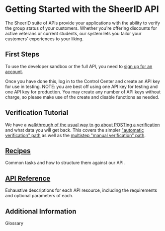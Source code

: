 Getting Started with the SheerID API
====================================

The SheerID suite of APIs provide your applications with the ability to verify the group status of your customers. Whether you're offering discounts for active veterans or current students, our system lets you tailor your customers' experiences to your liking.

First Steps
-----------

To use the developer sandbox or the full API, you need to [sign up for an account](https://services-sandbox.sheerid.com/home/signup.html).

Once you have done this, log in to the Control Center and create an API key for use in testing. NOTE: you are best off using one API key for testing and one API key for production. You may create any number of API keys without charge, so please make use of the create and disable functions as needed.

Verification Tutorial
---------------------

We have a [walkthrough of the usual way to go about POSTing a verification](recipes/recipe-01-verify-student.md) and what data you will get back. This covers the simpler ["automatic verification" path](recipes/recipe-01-verify-student.md) as well as the [multistep "manual verification" path](recipes/recipe-02-verify-student-asset-upload.md).

[Recipes](recipes/)
-------

Common tasks and how to structure them against our API.

[API Reference](http://developer.sheerid.com/docs/)
-------------

Exhaustive descriptions for each API resource, including the requirements and optional parameters of each.

Additional Information
----------------------

Glossary
